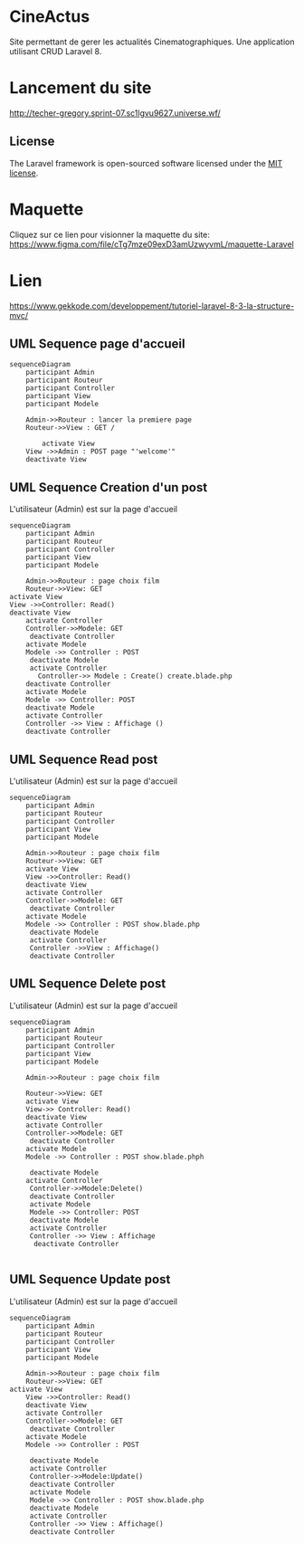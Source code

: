 # CineActus

Site permettant de gerer les actualités Cinematographiques.
Une application utilisant CRUD Laravel 8.

# Lancement du site

http://techer-gregory.sprint-07.sc1lgvu9627.universe.wf/
## License
The Laravel framework is open-sourced software licensed under the [MIT license](https://opensource.org/licenses/MIT).

# Maquette

Cliquez sur ce lien pour visionner la maquette du site: https://www.figma.com/file/cTg7mze09exD3amUzwyvmL/maquette-Laravel

# Lien

https://www.gekkode.com/developpement/tutoriel-laravel-8-3-la-structure-mvc/

## UML Sequence page d'accueil

```mermaid
sequenceDiagram
    participant Admin
    participant Routeur
    participant Controller
    participant View
    participant Modele

    Admin->>Routeur : lancer la premiere page
    Routeur->>View : GET /

        activate View
    View ->>Admin : POST page "'welcome'"
    deactivate View

```

## UML Sequence Creation d'un post

L'utilisateur (Admin) est sur la page d'accueil

```mermaid
sequenceDiagram
    participant Admin
    participant Routeur
    participant Controller
    participant View
    participant Modele

    Admin->>Routeur : page choix film
    Routeur->>View: GET
activate View
View ->>Controller: Read()
deactivate View
    activate Controller
    Controller->>Modele: GET
     deactivate Controller
    activate Modele
    Modele ->> Controller : POST
     deactivate Modele
     activate Controller
       Controller->> Modele : Create() create.blade.php
    deactivate Controller
    activate Modele
    Modele ->> Controller: POST
    deactivate Modele
    activate Controller
    Controller ->> View : Affichage ()
    deactivate Controller
```

## UML Sequence Read post

L'utilisateur (Admin) est sur la page d'accueil

```mermaid
sequenceDiagram
    participant Admin
    participant Routeur
    participant Controller
    participant View
    participant Modele

    Admin->>Routeur : page choix film
    Routeur->>View: GET
    activate View
    View ->>Controller: Read()
    deactivate View
    activate Controller
    Controller->>Modele: GET
     deactivate Controller
    activate Modele
    Modele ->> Controller : POST show.blade.php
     deactivate Modele
     activate Controller
     Controller ->>View : Affichage()
     deactivate Controller

```

## UML Sequence Delete post

L'utilisateur (Admin) est sur la page d'accueil

```mermaid
sequenceDiagram
    participant Admin
    participant Routeur
    participant Controller
    participant View
    participant Modele

    Admin->>Routeur : page choix film

    Routeur->>View: GET
    activate View
    View->> Controller: Read()
    deactivate View
    activate Controller
    Controller->>Modele: GET
     deactivate Controller
    activate Modele
    Modele ->> Controller : POST show.blade.phph

     deactivate Modele
    activate Controller
     Controller->>Modele:Delete()
     deactivate Controller
     activate Modele
     Modele ->> Controller: POST
     deactivate Modele
     activate Controller
     Controller ->> View : Affichage
      deactivate Controller


```

## UML Sequence Update post

L'utilisateur (Admin) est sur la page d'accueil

```mermaid
sequenceDiagram
    participant Admin
    participant Routeur
    participant Controller
    participant View
    participant Modele

    Admin->>Routeur : page choix film
    Routeur->>View: GET
activate View
    View ->>Controller: Read()
    deactivate View
    activate Controller
    Controller->>Modele: GET
     deactivate Controller
    activate Modele
    Modele ->> Controller : POST

     deactivate Modele
     activate Controller
     Controller->>Modele:Update()
     deactivate Controller
     activate Modele
     Modele ->> Controller : POST show.blade.php
     deactivate Modele
     activate Controller
     Controller ->> View : Affichage()
     deactivate Controller


```
